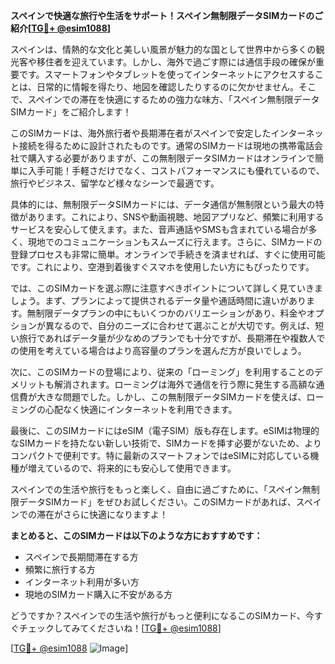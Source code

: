 **スペインで快適な旅行や生活をサポート！スペイン無制限データSIMカードのご紹介[[TG💪+ @esim1088](https://t.me/s/esim1088)]**

スペインは、情熱的な文化と美しい風景が魅力的な国として世界中から多くの観光客や移住者を迎えています。しかし、海外で過ごす際には通信手段の確保が重要です。スマートフォンやタブレットを使ってインターネットにアクセスすることは、日常的に情報を得たり、地図を確認したりするのに欠かせません。そこで、スペインでの滞在を快適にするための強力な味方、「スペイン無制限データSIMカード」をご紹介します！

このSIMカードは、海外旅行者や長期滞在者がスペインで安定したインターネット接続を得るために設計されたものです。通常のSIMカードは現地の携帯電話会社で購入する必要がありますが、この無制限データSIMカードはオンラインで簡単に入手可能！手軽さだけでなく、コストパフォーマンスにも優れているので、旅行やビジネス、留学など様々なシーンで最適です。

具体的には、無制限データSIMカードには、データ通信が無制限という最大の特徴があります。これにより、SNSや動画視聴、地図アプリなど、頻繁に利用するサービスを安心して使えます。また、音声通話やSMSも含まれている場合が多く、現地でのコミュニケーションもスムーズに行えます。さらに、SIMカードの登録プロセスも非常に簡単。オンラインで手続きを済ませれば、すぐに使用可能です。これにより、空港到着後すぐスマホを使用したい方にもぴったりです。

では、このSIMカードを選ぶ際に注意すべきポイントについて詳しく見ていきましょう。まず、プランによって提供されるデータ量や通話時間に違いがあります。無制限データプランの中にもいくつかのバリエーションがあり、料金やオプションが異なるので、自分のニーズに合わせて選ぶことが大切です。例えば、短い旅行であればデータ量が少なめのプランでも十分ですが、長期滞在や複数人での使用を考えている場合はより高容量のプランを選んだ方が良いでしょう。

次に、このSIMカードの登場により、従来の「ローミング」を利用することのデメリットも解消されます。ローミングは海外で通信を行う際に発生する高額な通信費が大きな問題でした。しかし、この無制限データSIMカードを使えば、ローミングの心配なく快適にインターネットを利用できます。

最後に、このSIMカードにはeSIM（電子SIM）版も存在します。eSIMは物理的なSIMカードを持たない新しい技術で、SIMカードを挿す必要がないため、よりコンパクトで便利です。特に最新のスマートフォンではeSIMに対応している機種が増えているので、将来的にも安心して使用できます。

スペインでの生活や旅行をもっと楽しく、自由に過ごすために、「スペイン無制限データSIMカード」をぜひお試しください。このSIMカードがあれば、スペインでの滞在がさらに快適になりますよ！

**まとめると、このSIMカードは以下のような方におすすめです：**
- スペインで長期間滞在する方
- 頻繁に旅行する方
- インターネット利用が多い方
- 現地のSIMカード購入に不安がある方

どうですか？スペインでの生活や旅行がもっと便利になるこのSIMカード、今すぐチェックしてみてくださいね！[[TG💪+ @esim1088](https://t.me/s/esim1088)]

[[TG💪+ @esim1088](https://t.me/s/esim1088) ![Image](https://i.postimg.cc/Y0z9fWf4/image.png)]